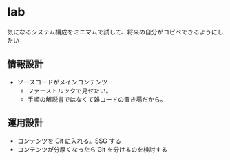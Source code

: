 # lab

気になるシステム構成をミニマムで試して、将来の自分がコピペできるようにしたい

## 情報設計
- ソースコードがメインコンテンツ
  - ファーストルックで見せたい。
  - 手順の解説書ではなくて雑コードの置き場だから。

## 運用設計
- コンテンツを Git に入れる。SSG する
- コンテンツが分厚くなったら Git を分けるのを検討する
